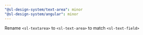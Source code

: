 ```yaml
---
"@sl-design-system/text-area": minor
"@sl-design-system/angular": minor
---
```


Rename `<sl-textarea>` to `<sl-text-area>` to match `<sl-text-field>`
